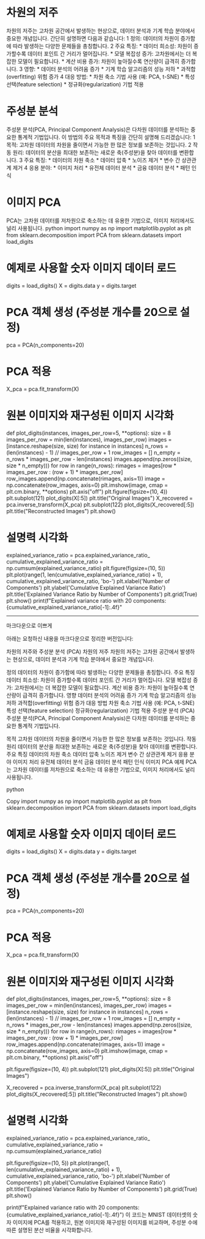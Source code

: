 # 차원의 저주
차원의 저주는 고차원 공간에서 발생하는 현상으로, 데이터 분석과 기계 학습 분야에서 중요한 개념입니다. 간단히 설명하면 다음과 같습니다:
1 정의: 데이터의 차원이 증가함에 따라 발생하는 다양한 문제들을 총칭합니다.
2 주요 특징:
    * 데이터 희소성: 차원이 증가할수록 데이터 포인트 간 거리가 멀어집니다.
    * 모델 복잡성 증가: 고차원에서는 더 복잡한 모델이 필요합니다.
    * 계산 비용 증가: 차원이 높아질수록 연산량이 급격히 증가합니다.
3 영향:
    * 데이터 분석의 어려움 증가
    * 기계 학습 알고리즘의 성능 저하
    * 과적합(overfitting) 위험 증가
4 대응 방법:
    * 차원 축소 기법 사용 (예: PCA, t-SNE)
    * 특성 선택(feature selection)
    * 정규화(regularization) 기법 적용
# 주성분 분석
주성분 분석(PCA, Principal Component Analysis)은 다차원 데이터를 분석하는 중요한 통계적 기법입니다. 이 방법의 주요 목적과 특징을 간단히 설명해 드리겠습니다:
1 목적: 고차원 데이터의 차원을 줄이면서 가능한 한 많은 정보를 보존하는 것입니다.
2 작동 원리: 데이터의 분산을 최대한 보존하는 새로운 축(주성분)을 찾아 데이터를 변환합니다.
3 주요 특징:
    * 데이터의 차원 축소
    * 데이터 압축
    * 노이즈 제거
    * 변수 간 상관관계 제거
4 응용 분야:
    * 이미지 처리
    * 유전체 데이터 분석
    * 금융 데이터 분석
    * 패턴 인식
# 이미지 PCA
PCA는 고차원 데이터를 저차원으로 축소하는 데 유용한 기법으로, 이미지 처리에서도 널리 사용됩니다.
python
import numpy as np
import matplotlib.pyplot as plt
from sklearn.decomposition import PCA
from sklearn.datasets import load_digits
# 예제로 사용할 숫자 이미지 데이터 로드
digits = load_digits()
X = digits.data
y = digits.target
# PCA 객체 생성 (주성분 개수를 20으로 설정)
pca = PCA(n_components=20)
# PCA 적용
X_pca = pca.fit_transform(X)
# 원본 이미지와 재구성된 이미지 시각화
def plot_digits(instances, images_per_row=5, **options):
    size = 8
    images_per_row = min(len(instances), images_per_row)
    images = [instance.reshape(size, size) for instance in instances]
    n_rows = (len(instances) - 1) // images_per_row + 1
    row_images = []
    n_empty = n_rows * images_per_row - len(instances)
    images.append(np.zeros((size, size * n_empty)))
    for row in range(n_rows):
        rimages = images[row * images_per_row : (row + 1) * images_per_row]
        row_images.append(np.concatenate(rimages, axis=1))
    image = np.concatenate(row_images, axis=0)
    plt.imshow(image, cmap = plt.cm.binary, **options)
    plt.axis("off")
plt.figure(figsize=(10, 4))
plt.subplot(121)
plot_digits(X[:5])
plt.title("Original Images")
X_recovered = pca.inverse_transform(X_pca)
plt.subplot(122)
plot_digits(X_recovered[:5])
plt.title("Reconstructed Images")
plt.show()
# 설명력 시각화
explained_variance_ratio = pca.explained_variance_ratio_
cumulative_explained_variance_ratio = np.cumsum(explained_variance_ratio)
plt.figure(figsize=(10, 5))
plt.plot(range(1, len(cumulative_explained_variance_ratio) + 1), cumulative_explained_variance_ratio, 'bo-')
plt.xlabel('Number of Components')
plt.ylabel('Cumulative Explained Variance Ratio')
plt.title('Explained Variance Ratio by Number of Components')
plt.grid(True)
plt.show()
print(f"Explained variance ratio with 20 components: {cumulative_explained_variance_ratio[-1]:.4f}"

---
마크다운으로 이쁘게


아래는 요청하신 내용을 마크다운으로 정리한 버전입니다:

차원의 저주와 주성분 분석 (PCA)
차원의 저주
차원의 저주는 고차원 공간에서 발생하는 현상으로, 데이터 분석과 기계 학습 분야에서 중요한 개념입니다.

정의
데이터의 차원이 증가함에 따라 발생하는 다양한 문제들을 총칭합니다.
주요 특징
데이터 희소성: 차원이 증가할수록 데이터 포인트 간 거리가 멀어집니다.
모델 복잡성 증가: 고차원에서는 더 복잡한 모델이 필요합니다.
계산 비용 증가: 차원이 높아질수록 연산량이 급격히 증가합니다.
영향
데이터 분석의 어려움 증가
기계 학습 알고리즘의 성능 저하
과적합(overfitting) 위험 증가
대응 방법
차원 축소 기법 사용 (예: PCA, t-SNE)
특성 선택(feature selection)
정규화(regularization) 기법 적용
주성분 분석 (PCA)
주성분 분석(PCA, Principal Component Analysis)은 다차원 데이터를 분석하는 중요한 통계적 기법입니다.

목적
고차원 데이터의 차원을 줄이면서 가능한 한 많은 정보를 보존하는 것입니다.
작동 원리
데이터의 분산을 최대한 보존하는 새로운 축(주성분)을 찾아 데이터를 변환합니다.
주요 특징
데이터의 차원 축소
데이터 압축
노이즈 제거
변수 간 상관관계 제거
응용 분야
이미지 처리
유전체 데이터 분석
금융 데이터 분석
패턴 인식
이미지 PCA 예제
PCA는 고차원 데이터를 저차원으로 축소하는 데 유용한 기법으로, 이미지 처리에서도 널리 사용됩니다.

python

Copy
import numpy as np
import matplotlib.pyplot as plt
from sklearn.decomposition import PCA
from sklearn.datasets import load_digits

# 예제로 사용할 숫자 이미지 데이터 로드
digits = load_digits()
X = digits.data
y = digits.target

# PCA 객체 생성 (주성분 개수를 20으로 설정)
pca = PCA(n_components=20)

# PCA 적용
X_pca = pca.fit_transform(X)

# 원본 이미지와 재구성된 이미지 시각화
def plot_digits(instances, images_per_row=5, **options):
    size = 8
    images_per_row = min(len(instances), images_per_row)
    images = [instance.reshape(size, size) for instance in instances]
    n_rows = (len(instances) - 1) // images_per_row + 1
    row_images = []
    n_empty = n_rows * images_per_row - len(instances)
    images.append(np.zeros((size, size * n_empty)))
    for row in range(n_rows):
        rimages = images[row * images_per_row : (row + 1) * images_per_row]
        row_images.append(np.concatenate(rimages, axis=1))
    image = np.concatenate(row_images, axis=0)
    plt.imshow(image, cmap = plt.cm.binary, **options)
    plt.axis("off")

plt.figure(figsize=(10, 4))
plt.subplot(121)
plot_digits(X[:5])
plt.title("Original Images")

X_recovered = pca.inverse_transform(X_pca)
plt.subplot(122)
plot_digits(X_recovered[:5])
plt.title("Reconstructed Images")
plt.show()

# 설명력 시각화
explained_variance_ratio = pca.explained_variance_ratio_
cumulative_explained_variance_ratio = np.cumsum(explained_variance_ratio)

plt.figure(figsize=(10, 5))
plt.plot(range(1, len(cumulative_explained_variance_ratio) + 1), cumulative_explained_variance_ratio, 'bo-')
plt.xlabel('Number of Components')
plt.ylabel('Cumulative Explained Variance Ratio')
plt.title('Explained Variance Ratio by Number of Components')
plt.grid(True)
plt.show()

print(f"Explained variance ratio with 20 components: {cumulative_explained_variance_ratio[-1]:.4f}")
이 코드는 MNIST 데이터셋의 숫자 이미지에 PCA를 적용하고, 원본 이미지와 재구성된 이미지를 비교하며, 주성분 수에 따른 설명된 분산 비율을 시각화합니다.
